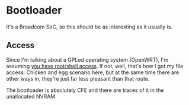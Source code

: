 # Bootloader

It's a Broadcom SoC, so this should be as interesting as it usually is.

## Access

Since I'm talking about a GPLed operating system (OpenWRT), I'm assuming [you have root/shell access](/ROOT.md).  If not, well, that's how I got my file access.  Chicken and egg scenario here, but at the same time there are other ways in, they're just far less pleasant than that route.

The bootloader is absolutely CFE and there are traces of it in the unallocated NVRAM.